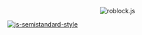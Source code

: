 <p align = "center">
    <img src="https://i.imgur.com/ta2tB8z.png" alt="roblock.js">
</p>

[![js-semistandard-style](https://img.shields.io/badge/code%20style-semistandard-brightgreen.svg?style=flat-square)](https://github.com/Flet/semistandard)



